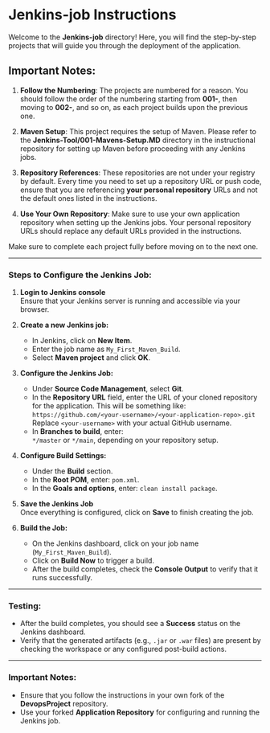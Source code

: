 # Jenkins-job Instructions

Welcome to the **Jenkins-job** directory! Here, you will find the step-by-step projects that will guide you through the deployment of the application.

## Important Notes:

1. **Follow the Numbering**: The projects are numbered for a reason. You should follow the order of the numbering starting from **001-**, then moving to **002-**, and so on, as each project builds upon the previous one.

2. **Maven Setup**: This project requires the setup of Maven. Please refer to the **Jenkins-Tool/001-Mavens-Setup.MD** directory in the instructional repository for setting up Maven before proceeding with any Jenkins jobs.

3. **Repository References**: These repositories are not under your registry by default. Every time you need to set up a repository URL or push code, ensure that you are referencing **your personal repository** URLs and not the default ones listed in the instructions.

4. **Use Your Own Repository**: Make sure to use your own application repository when setting up the Jenkins jobs. Your personal repository URLs should replace any default URLs provided in the instructions.

Make sure to complete each project fully before moving on to the next one.

---

### **Steps to Configure the Jenkins Job:**

1. **Login to Jenkins console**  
   Ensure that your Jenkins server is running and accessible via your browser.

2. **Create a new Jenkins job:**  
   - In Jenkins, click on **New Item**.
   - Enter the job name as `My_First_Maven_Build`.
   - Select **Maven project** and click **OK**.

3. **Configure the Jenkins Job:**  
   - Under **Source Code Management**, select **Git**.
   - In the **Repository URL** field, enter the URL of your cloned repository for the application. This will be something like:  
     `https://github.com/<your-username>/<your-application-repo>.git`  
   Replace `<your-username>` with your actual GitHub username.
   - In **Branches to build**, enter:  
     `*/master` or `*/main`, depending on your repository setup.

4. **Configure Build Settings:**  
   - Under the **Build** section.
   - In the **Root POM**, enter: `pom.xml`.
   - In the **Goals and options**, enter: `clean install package`.

5. **Save the Jenkins Job**  
   Once everything is configured, click on **Save** to finish creating the job.

6. **Build the Job:**  
   - On the Jenkins dashboard, click on your job name (`My_First_Maven_Build`).
   - Click on **Build Now** to trigger a build.
   - After the build completes, check the **Console Output** to verify that it runs successfully.

---

### **Testing:**

- After the build completes, you should see a **Success** status on the Jenkins dashboard.
- Verify that the generated artifacts (e.g., `.jar` or `.war` files) are present by checking the workspace or any configured post-build actions.

---

### **Important Notes:**

- Ensure that you follow the instructions in your own fork of the **DevopsProject** repository.
- Use your forked **Application Repository** for configuring and running the Jenkins job.
